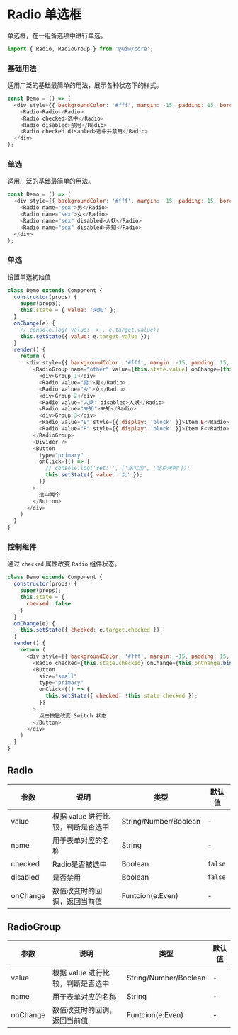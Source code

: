 Radio 单选框
===

单选框，在一组备选项中进行单选。

```jsx
import { Radio, RadioGroup } from '@uiw/core';
```

### 基础用法

适用广泛的基础最简单的用法，展示各种状态下的样式。

<!--DemoStart--> 
```js
const Demo = () => (
  <div style={{ backgroundColor: '#fff', margin: -15, padding: 15, borderRadius: '5px 5px 0 0' }}>
    <Radio>Radio</Radio>
    <Radio checked>选中</Radio>
    <Radio disabled>禁用</Radio>
    <Radio checked disabled>选中并禁用</Radio>
  </div>
);
```
<!--End-->

### 单选

适用广泛的基础最简单的用法。

<!--DemoStart--> 
```js
const Demo = () => (
  <div style={{ backgroundColor: '#fff', margin: -15, padding: 15, borderRadius: '5px 5px 0 0' }}>
    <Radio name="sex">男</Radio>
    <Radio name="sex">女</Radio>
    <Radio name="sex" disabled>人妖</Radio>
    <Radio name="sex" disabled>未知</Radio>
  </div>
);
```
<!--End-->

### 单选

设置单选初始值

<!--DemoStart--> 
```js
class Demo extends Component {
  constructor(props) {
    super(props);
    this.state = { value: '未知' };
  }
  onChange(e) {
    // console.log('Value:-->', e.target.value);
    this.setState({ value: e.target.value });
  }
  render() {
    return (
      <div style={{ backgroundColor: '#fff', margin: -15, padding: 15, borderRadius: '5px 5px 0 0' }}>
        <RadioGroup name="other" value={this.state.value} onChange={this.onChange.bind(this)}>
          <div>Group 1</div>
          <Radio value="男">男</Radio>
          <Radio value="女">女</Radio>
          <div>Group 2</div>
          <Radio value="人妖" disabled>人妖</Radio>
          <Radio value="未知">未知</Radio>
          <div>Group 3</div>
          <Radio value="E" style={{ display: 'block' }}>Item E</Radio>
          <Radio value="F" style={{ display: 'block' }}>Item F</Radio>
        </RadioGroup>
        <Divider />
        <Button
          type="primary"
          onClick={() => {
            // console.log('set::', ['东北菜', '北京烤鸭']);
            this.setState({ value: '女' });
          }}
        >
          选中两个
        </Button>
      </div>
    )
  }
}
```
<!--End-->

### 控制组件

通过 `checked` 属性改变 `Radio` 组件状态。

<!--DemoStart--> 
```js
class Demo extends Component {
  constructor(props) {
    super(props);
    this.state = {
      checked: false
    }
  }
  onChange(e) {
    this.setState({ checked: e.target.checked });
  }
  render() {
    return (
      <div style={{ backgroundColor: '#fff', margin: -15, padding: 15, borderRadius: '5px 5px 0 0' }}>
        <Radio checked={this.state.checked} onChange={this.onChange.bind(this)} name="sex">男</Radio>
        <Button
          size="small"
          type="primary"
          onClick={() => {
            this.setState({ checked: !this.state.checked });
          }}
        >
          点击按钮改变 Switch 状态
        </Button>
      </div>
    )
  }
}
```
<!--End-->


## Radio

| 参数 | 说明 | 类型 | 默认值 |
|--------- |-------- |--------- |-------- |
| value | 根据 value 进行比较，判断是否选中 | String/Number/Boolean | - |
| name | 用于表单对应的名称 | String | - |
| checked | Radio是否被选中 | Boolean | `false` |
| disabled | 是否禁用 | Boolean | `false` |
| onChange | 数值改变时的回调，返回当前值 | Funtcion(e:Even) | - |

## RadioGroup 

| 参数 | 说明 | 类型 | 默认值 |
|--------- |-------- |--------- |-------- |
| value | 根据 value 进行比较，判断是否选中 | String/Number/Boolean | - |
| name | 用于表单对应的名称 | String | - |
| onChange | 数值改变时的回调，返回当前值 | Funtcion(e:Even) | - |
